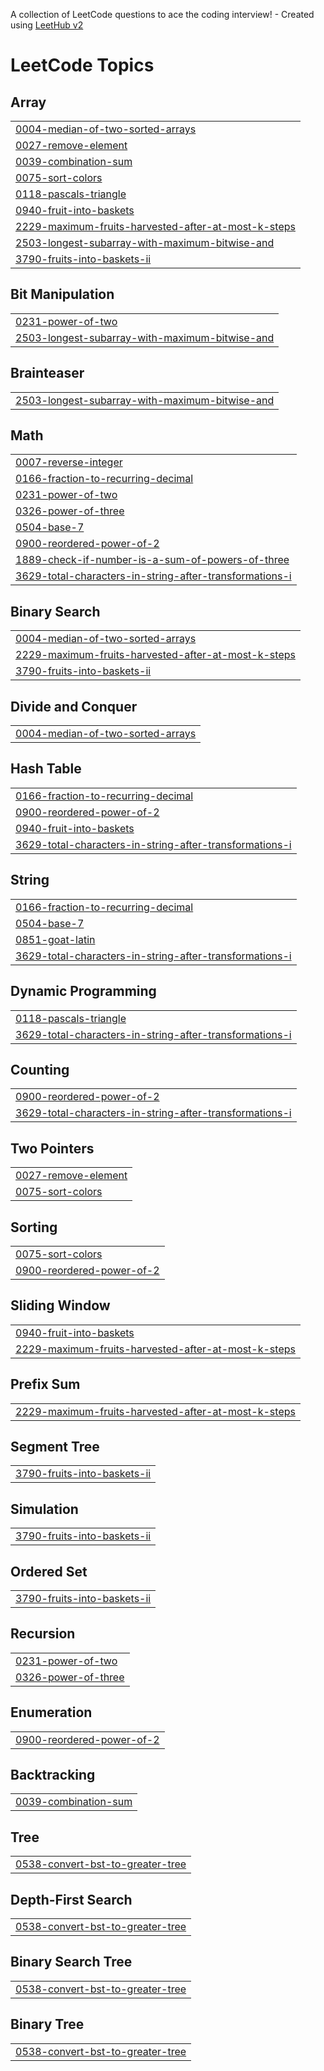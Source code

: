 A collection of LeetCode questions to ace the coding interview! - Created using [LeetHub v2](https://github.com/arunbhardwaj/LeetHub-2.0)
<!---LeetCode Topics Start-->
# LeetCode Topics
## Array
|  |
| ------- |
| [0004-median-of-two-sorted-arrays](https://github.com/CodeHermez/LeetCode/tree/master/0004-median-of-two-sorted-arrays) |
| [0027-remove-element](https://github.com/CodeHermez/LeetCode/tree/master/0027-remove-element) |
| [0039-combination-sum](https://github.com/CodeHermez/LeetCode/tree/master/0039-combination-sum) |
| [0075-sort-colors](https://github.com/CodeHermez/LeetCode/tree/master/0075-sort-colors) |
| [0118-pascals-triangle](https://github.com/CodeHermez/LeetCode/tree/master/0118-pascals-triangle) |
| [0940-fruit-into-baskets](https://github.com/CodeHermez/LeetCode/tree/master/0940-fruit-into-baskets) |
| [2229-maximum-fruits-harvested-after-at-most-k-steps](https://github.com/CodeHermez/LeetCode/tree/master/2229-maximum-fruits-harvested-after-at-most-k-steps) |
| [2503-longest-subarray-with-maximum-bitwise-and](https://github.com/CodeHermez/LeetCode/tree/master/2503-longest-subarray-with-maximum-bitwise-and) |
| [3790-fruits-into-baskets-ii](https://github.com/CodeHermez/LeetCode/tree/master/3790-fruits-into-baskets-ii) |
## Bit Manipulation
|  |
| ------- |
| [0231-power-of-two](https://github.com/CodeHermez/LeetCode/tree/master/0231-power-of-two) |
| [2503-longest-subarray-with-maximum-bitwise-and](https://github.com/CodeHermez/LeetCode/tree/master/2503-longest-subarray-with-maximum-bitwise-and) |
## Brainteaser
|  |
| ------- |
| [2503-longest-subarray-with-maximum-bitwise-and](https://github.com/CodeHermez/LeetCode/tree/master/2503-longest-subarray-with-maximum-bitwise-and) |
## Math
|  |
| ------- |
| [0007-reverse-integer](https://github.com/CodeHermez/LeetCode/tree/master/0007-reverse-integer) |
| [0166-fraction-to-recurring-decimal](https://github.com/CodeHermez/LeetCode/tree/master/0166-fraction-to-recurring-decimal) |
| [0231-power-of-two](https://github.com/CodeHermez/LeetCode/tree/master/0231-power-of-two) |
| [0326-power-of-three](https://github.com/CodeHermez/LeetCode/tree/master/0326-power-of-three) |
| [0504-base-7](https://github.com/CodeHermez/LeetCode/tree/master/0504-base-7) |
| [0900-reordered-power-of-2](https://github.com/CodeHermez/LeetCode/tree/master/0900-reordered-power-of-2) |
| [1889-check-if-number-is-a-sum-of-powers-of-three](https://github.com/CodeHermez/LeetCode/tree/master/1889-check-if-number-is-a-sum-of-powers-of-three) |
| [3629-total-characters-in-string-after-transformations-i](https://github.com/CodeHermez/LeetCode/tree/master/3629-total-characters-in-string-after-transformations-i) |
## Binary Search
|  |
| ------- |
| [0004-median-of-two-sorted-arrays](https://github.com/CodeHermez/LeetCode/tree/master/0004-median-of-two-sorted-arrays) |
| [2229-maximum-fruits-harvested-after-at-most-k-steps](https://github.com/CodeHermez/LeetCode/tree/master/2229-maximum-fruits-harvested-after-at-most-k-steps) |
| [3790-fruits-into-baskets-ii](https://github.com/CodeHermez/LeetCode/tree/master/3790-fruits-into-baskets-ii) |
## Divide and Conquer
|  |
| ------- |
| [0004-median-of-two-sorted-arrays](https://github.com/CodeHermez/LeetCode/tree/master/0004-median-of-two-sorted-arrays) |
## Hash Table
|  |
| ------- |
| [0166-fraction-to-recurring-decimal](https://github.com/CodeHermez/LeetCode/tree/master/0166-fraction-to-recurring-decimal) |
| [0900-reordered-power-of-2](https://github.com/CodeHermez/LeetCode/tree/master/0900-reordered-power-of-2) |
| [0940-fruit-into-baskets](https://github.com/CodeHermez/LeetCode/tree/master/0940-fruit-into-baskets) |
| [3629-total-characters-in-string-after-transformations-i](https://github.com/CodeHermez/LeetCode/tree/master/3629-total-characters-in-string-after-transformations-i) |
## String
|  |
| ------- |
| [0166-fraction-to-recurring-decimal](https://github.com/CodeHermez/LeetCode/tree/master/0166-fraction-to-recurring-decimal) |
| [0504-base-7](https://github.com/CodeHermez/LeetCode/tree/master/0504-base-7) |
| [0851-goat-latin](https://github.com/CodeHermez/LeetCode/tree/master/0851-goat-latin) |
| [3629-total-characters-in-string-after-transformations-i](https://github.com/CodeHermez/LeetCode/tree/master/3629-total-characters-in-string-after-transformations-i) |
## Dynamic Programming
|  |
| ------- |
| [0118-pascals-triangle](https://github.com/CodeHermez/LeetCode/tree/master/0118-pascals-triangle) |
| [3629-total-characters-in-string-after-transformations-i](https://github.com/CodeHermez/LeetCode/tree/master/3629-total-characters-in-string-after-transformations-i) |
## Counting
|  |
| ------- |
| [0900-reordered-power-of-2](https://github.com/CodeHermez/LeetCode/tree/master/0900-reordered-power-of-2) |
| [3629-total-characters-in-string-after-transformations-i](https://github.com/CodeHermez/LeetCode/tree/master/3629-total-characters-in-string-after-transformations-i) |
## Two Pointers
|  |
| ------- |
| [0027-remove-element](https://github.com/CodeHermez/LeetCode/tree/master/0027-remove-element) |
| [0075-sort-colors](https://github.com/CodeHermez/LeetCode/tree/master/0075-sort-colors) |
## Sorting
|  |
| ------- |
| [0075-sort-colors](https://github.com/CodeHermez/LeetCode/tree/master/0075-sort-colors) |
| [0900-reordered-power-of-2](https://github.com/CodeHermez/LeetCode/tree/master/0900-reordered-power-of-2) |
## Sliding Window
|  |
| ------- |
| [0940-fruit-into-baskets](https://github.com/CodeHermez/LeetCode/tree/master/0940-fruit-into-baskets) |
| [2229-maximum-fruits-harvested-after-at-most-k-steps](https://github.com/CodeHermez/LeetCode/tree/master/2229-maximum-fruits-harvested-after-at-most-k-steps) |
## Prefix Sum
|  |
| ------- |
| [2229-maximum-fruits-harvested-after-at-most-k-steps](https://github.com/CodeHermez/LeetCode/tree/master/2229-maximum-fruits-harvested-after-at-most-k-steps) |
## Segment Tree
|  |
| ------- |
| [3790-fruits-into-baskets-ii](https://github.com/CodeHermez/LeetCode/tree/master/3790-fruits-into-baskets-ii) |
## Simulation
|  |
| ------- |
| [3790-fruits-into-baskets-ii](https://github.com/CodeHermez/LeetCode/tree/master/3790-fruits-into-baskets-ii) |
## Ordered Set
|  |
| ------- |
| [3790-fruits-into-baskets-ii](https://github.com/CodeHermez/LeetCode/tree/master/3790-fruits-into-baskets-ii) |
## Recursion
|  |
| ------- |
| [0231-power-of-two](https://github.com/CodeHermez/LeetCode/tree/master/0231-power-of-two) |
| [0326-power-of-three](https://github.com/CodeHermez/LeetCode/tree/master/0326-power-of-three) |
## Enumeration
|  |
| ------- |
| [0900-reordered-power-of-2](https://github.com/CodeHermez/LeetCode/tree/master/0900-reordered-power-of-2) |
## Backtracking
|  |
| ------- |
| [0039-combination-sum](https://github.com/CodeHermez/LeetCode/tree/master/0039-combination-sum) |
## Tree
|  |
| ------- |
| [0538-convert-bst-to-greater-tree](https://github.com/CodeHermez/LeetCode/tree/master/0538-convert-bst-to-greater-tree) |
## Depth-First Search
|  |
| ------- |
| [0538-convert-bst-to-greater-tree](https://github.com/CodeHermez/LeetCode/tree/master/0538-convert-bst-to-greater-tree) |
## Binary Search Tree
|  |
| ------- |
| [0538-convert-bst-to-greater-tree](https://github.com/CodeHermez/LeetCode/tree/master/0538-convert-bst-to-greater-tree) |
## Binary Tree
|  |
| ------- |
| [0538-convert-bst-to-greater-tree](https://github.com/CodeHermez/LeetCode/tree/master/0538-convert-bst-to-greater-tree) |
<!---LeetCode Topics End-->